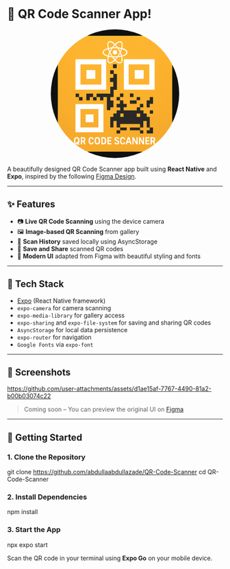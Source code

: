 # 📱 QR Code Scanner App!

<p align="center">
  <img src="./assets/images/icon.png" alt="icon" width="300" height="300" style="border-radius: 50%;" />
</p>


A beautifully designed QR Code Scanner app built using **React Native** and **Expo**, inspired by the following [Figma Design](https://www.figma.com/design/4nDuhUHAwpyuOsdW7TwX1L/QR-Code-Scanner-App--Community-?node-id=4-265&m=draw).

---

## ✨ Features

- 📷 **Live QR Code Scanning** using the device camera
- 🖼️ **Image-based QR Scanning** from gallery
- 📜 **Scan History** saved locally using AsyncStorage
- 💾 **Save and Share** scanned QR codes
- 🎨 **Modern UI** adapted from Figma with beautiful styling and fonts

---

## 🔧 Tech Stack

- [Expo](https://expo.dev/) (React Native framework)
- `expo-camera` for camera scanning
- `expo-media-library` for gallery access
- `expo-sharing` and `expo-file-system` for saving and sharing QR codes
- `AsyncStorage` for local data persistence
- `expo-router` for navigation
- `Google Fonts` via `expo-font`

---

## 📸 Screenshots


https://github.com/user-attachments/assets/d1ae15af-7767-4490-81a2-b00b03074c22


> Coming soon – You can preview the original UI on [Figma](https://www.figma.com/design/4nDuhUHAwpyuOsdW7TwX1L/QR-Code-Scanner-App--Community-?node-id=4-265&m=draw)

---

## 🚀 Getting Started

### 1. Clone the Repository

git clone https://github.com/abdullaabdullazade/QR-Code-Scanner
cd QR-Code-Scanner

### 2. Install Dependencies

npm install


### 3. Start the App

npx expo start

Scan the QR code in your terminal using **Expo Go** on your mobile device.


